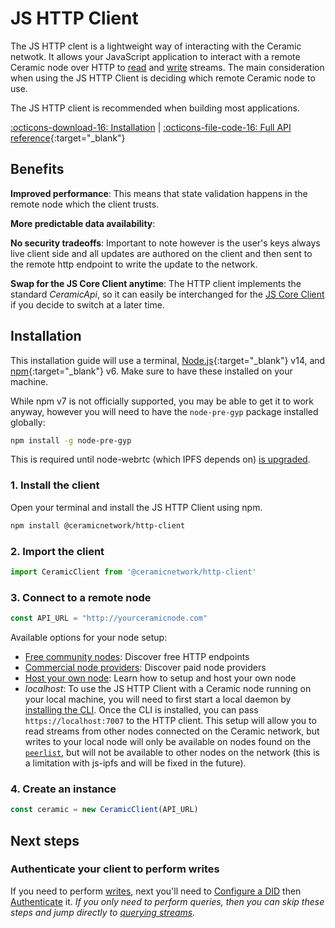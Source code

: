 # JS HTTP Client
The JS HTTP clent is a lightweight way of interacting with the Ceramic netwotk. It allows your JavaScript application to interact with a remote Ceramic node over HTTP to [read]() and [write]() streams. The main consideration when using the JS HTTP Client is deciding which remote Ceramic node to use.

The JS HTTP client is recommended when building most applications.

[:octicons-download-16: Installation](#installation) | [:octicons-file-code-16: Full API reference](https://developers.ceramic.network/reference/typescript/classes/_ceramicnetwork_http_client.ceramicclient.html){:target="_blank"}

## **Benefits**

**Improved performance**: This means that state validation happens in the remote node which the client trusts. 

**More predictable data availability**:

**No security tradeoffs**: Important to note however is the user's keys always live client side and all updates are authored on the client and then sent to the remote http endpoint to write the update to the network.

**Swap for the JS Core Client anytime**: The HTTP client implements the standard *CeramicApi*, so it can easily be interchanged for the [JS Core Client]() if you decide to switch at a later time.

## **Installation**

This installation guide will use a terminal, [Node.js](https://nodejs.org/en/){:target="_blank"} v14, and [npm](https://www.npmjs.com/get-npm){:target="_blank"} v6. Make sure to have these installed on your machine.

While npm v7 is not officially supported, you may be able to get it to work anyway, however you will need to have the `node-pre-gyp` package installed globally:
```bash
npm install -g node-pre-gyp
```
This is required until node-webrtc (which IPFS depends on) [is upgraded](https://github.com/node-webrtc/node-webrtc/pull/694).

### 1. Install the client
Open your terminal and install the JS HTTP Client using npm.

``` bash
npm install @ceramicnetwork/http-client
```

### 2. Import the client

``` javascript
import CeramicClient from '@ceramicnetwork/http-client'
```

### 3. Connect to a remote node

``` javascript
const API_URL = "http://yourceramicnode.com"
```

Available options for your node setup:

- [Free community nodes](../tools/hosted-nodes/community-nodes.md): Discover free HTTP endpoints
- [Commercial node providers](../tools/hosted-nodes/node-providers.md): Discover paid node providers
- [Host your own node](../run/nodes.md): Learn how to setup and host your own node
- *localhost*: To use the JS HTTP Client with a Ceramic node running on your local machine, you will need to first start a local daemon by [installing the CLI](). Once the CLI is installed, you can pass `https://localhost:7007` to the HTTP client. This setup will allow you to read streams from other nodes connected on the Ceramic network, but writes to your local node will only be available on nodes found on the [`peerlist`](https://github.com/ceramicnetwork/peerlist/blob/main/testnet-clay.json), but will not be available to other nodes on the network (this is a limitation with js-ipfs and will be fixed in the future).

### 4. Create an instance

``` javascript
const ceramic = new CeramicClient(API_URL)
```

## **Next steps**

### Authenticate your client to perform writes
If you need to perform [writes](), next you'll need to [Configure a DID](configure-did.md) then [Authenticate](authentication.md) it. *If you only need to perform queries, then you can skip these steps and jump directly to [querying streams]().* 

</br></br></br>
